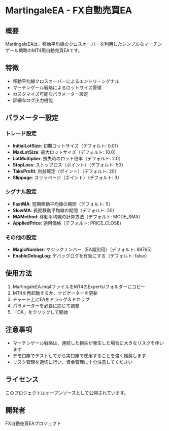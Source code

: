 # MartingaleEA - FX自動売買EA

## 概要
MartingaleEAは、移動平均線のクロスオーバーを利用したシンプルなマーチンゲール戦略のMT4用自動売買EAです。

## 特徴
- 移動平均線クロスオーバーによるエントリーシグナル
- マーチンゲール戦略によるロットサイズ管理
- カスタマイズ可能なパラメーター設定
- 詳細なログ出力機能

## パラメーター設定

### トレード設定
- **InitialLotSize**: 初期ロットサイズ（デフォルト: 0.01）
- **MaxLotSize**: 最大ロットサイズ（デフォルト: 10.0）
- **LotMultiplier**: 損失時のロット倍率（デフォルト: 2.0）
- **StopLoss**: ストップロス（ポイント）（デフォルト: 50）
- **TakeProfit**: 利益確定（ポイント）（デフォルト: 20）
- **Slippage**: スリッページ（ポイント）（デフォルト: 3）

### シグナル設定
- **FastMA**: 短期移動平均線の期間（デフォルト: 5）
- **SlowMA**: 長期移動平均線の期間（デフォルト: 20）
- **MAMethod**: 移動平均線の計算方法（デフォルト: MODE_SMA）
- **AppliedPrice**: 適用価格（デフォルト: PRICE_CLOSE）

### その他の設定
- **MagicNumber**: マジックナンバー（EA識別用）（デフォルト: 98765）
- **EnableDebugLog**: デバッグログを有効にする（デフォルト: false）

## 使用方法
1. MartingaleEA.mq4ファイルをMT4のExperts/フォルダーにコピー
2. MT4を再起動するか、ナビゲーターを更新
3. チャート上にEAをドラッグ＆ドロップ
4. パラメーターを必要に応じて調整
5. 「OK」をクリックして開始

## 注意事項
- マーチンゲール戦略は、連続した損失が発生した場合に大きなリスクを伴います
- デモ口座でテストしてから実口座で使用することを強く推奨します
- リスク管理を適切に行い、資金管理に十分注意してください

## ライセンス
このプロジェクトはオープンソースとして公開されています。

## 開発者
FX自動売買EAプロジェクト
